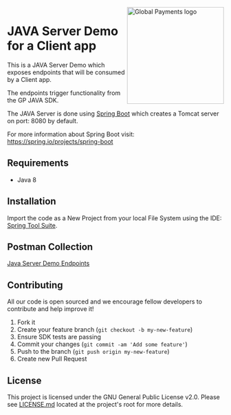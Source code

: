 <a href="https://github.com/globalpayments" target="_blank">
    <img src="https://developer.globalpay.com/static/media/logo.dab7811d.svg" alt="Global Payments logo" title="Global Payments" align="right" width="225" />
</a>

# JAVA Server Demo for a Client app

This is a JAVA Server Demo which exposes endpoints that will be consumed by a Client app.  

The endpoints trigger functionality from the GP JAVA SDK.

The JAVA Server is done using [Spring Boot](https://github.com/globalpayments/java-sdk/tree/master/src/test/java/com/global/api/tests) which creates a Tomcat server on port: 8080 by default.

For more information about Spring Boot visit: https://spring.io/projects/spring-boot

## Requirements

- Java 8

## Installation

Import the code as a New Project from your local File System using the IDE: [Spring Tool Suite](https://spring.io/tools).

## Postman Collection

[Java Server Demo Endpoints](https://api.postman.com/collections/744570-faeb5330-066b-48b4-8861-2b3024dd5970?access_key=PMAT-01GQQ7V3YAGJ70E0XGEM8AK1GB)

## Contributing

All our code is open sourced and we encourage fellow developers to contribute and help improve it!

1. Fork it
2. Create your feature branch (`git checkout -b my-new-feature`)
3. Ensure SDK tests are passing
4. Commit your changes (`git commit -am 'Add some feature'`)
5. Push to the branch (`git push origin my-new-feature`)
6. Create new Pull Request

## License

This project is licensed under the GNU General Public License v2.0. Please see [LICENSE.md](LICENSE.md) located at the project's root for more details.
